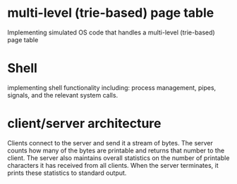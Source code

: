 # multi-level (trie-based) page table
Implementing simulated OS code that handles a multi-level (trie-based)
page table
# Shell
implementing shell functionality including: process management, pipes, signals, and the relevant system calls.
# client/server architecture
Clients connect to the server and send it a stream of bytes. The server counts how
many of the bytes are printable and returns that number to the client. The server also maintains
overall statistics on the number of printable characters it has received from all clients. When the
server terminates, it prints these statistics to standard output.

